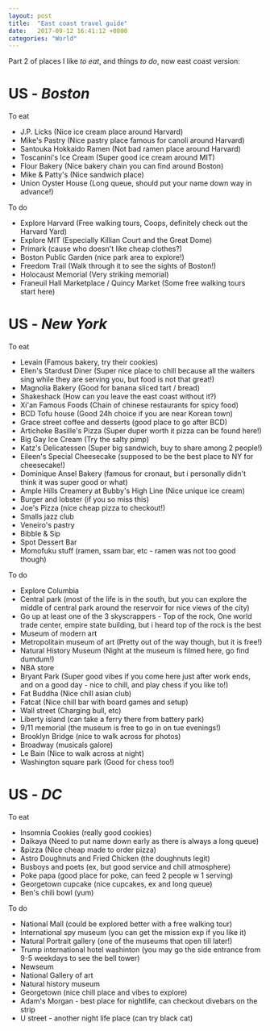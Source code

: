 ```yaml
---
layout: post
title:  "East coast travel guide"
date:   2017-09-12 16:41:12 +0800
categories: "World"
---
```


Part 2 of places I like *to eat*, and things *to do*, now east coast version:

# **US** - *Boston*

To eat
- J.P. Licks (Nice ice cream place around Harvard)
- Mike's Pastry (Nice pastry place famous for canoli around Harvard)
- Santouka Hokkaido Ramen (Not bad ramen place around Harvard)
- Toscanini's Ice Cream (Super good ice cream around MIT)
- Flour Bakery (Nice bakery chain you can find around Boston)
- Mike & Patty's (Nice sandwich place)
- Union Oyster House (Long queue, should put your name down way in advance!)

To do
- Explore Harvard (Free walking tours, Coops, definitely check out the Harvard Yard)
- Explore MIT (Especially Killian Court and the Great Dome)
- Primark (cause who doesn't like cheap clothes?)
- Boston Public Garden (nice park area to explore!)
- Freedom Trail (Walk through it to see the sights of Boston!)
- Holocaust Memorial (Very striking memorial)
- Franeuil Hall Marketplace / Quincy Market (Some free walking tours start here)

# **US** - *New York*

To eat
- Levain (Famous bakery, try their cookies)
- Ellen's Stardust Diner (Super nice place to chill because all the waiters sing while they are serving you, but food is not that great!)
- Magnolia Bakery (Good for banana sliced tart / bread)
- Shakeshack (How can you leave the east coast without it?)
- Xi'an Famous Foods (Chain of chinese restaurants for spicy food)
- BCD Tofu house (Good 24h choice if you are near Korean town)
- Grace street coffee and desserts (good place to go after BCD)
- Artichoke Basille's Pizza (Super duper worth it pizza can be found here!)
- Big Gay Ice Cream (Try the salty pimp)
- Katz's Delicatessen (Super big sandwich, buy to share among 2 people!)
- Eileen's Special Cheesecake (supposed to be the best place to NY for cheesecake!)
- Dominique Ansel Bakery (famous for cronaut, but i personally didn't think it was super good or what)
- Ample Hills Creamery at Bubby's High Line (Nice unique ice cream)
- Burger and lobster (if you so miss this)
- Joe's Pizza (nice cheap pizza to checkout!)
- Smalls jazz club
- Veneiro's pastry
- Bibble & Sip
- Spot Dessert Bar
- Momofuku stuff (ramen, ssam bar, etc - ramen was not too good though)


To do
- Explore Columbia
- Central park (most of the life is in the south, but you can explore the middle of central park around the reservoir for nice views of the city)
- Go up at least one of the 3 skyscrappers - Top of the rock, One world trade center, empire state building, but i heard top of the rock is the best
- Museum of modern art
- Metropolitain museum of art (Pretty out of the way though, but it is free!)
- Natural History Museum (Night at the museum is filmed here, go find dumdum!)
- NBA store
- Bryant Park (Super good vibes if you come here just after work ends, and on a good day - nice to chill, and play chess if you like to!)
- Fat Buddha (Nice chill asian club)
- Fatcat (Nice chill bar with board games and setup)
- Wall street (Charging bull, etc)
- Liberty island (can take a ferry there from battery park)
- 9/11 memorial (the museum is free to go in on tue evenings!)
- Brooklyn Bridge (nice to walk across for photos)
- Broadway (musicals galore)
- Le Bain (Nice to walk across at night)
- Washington square park (Good for chess too!)

# **US** - *DC*

To eat
- Insomnia Cookies (really good cookies)
- Daikaya (Need to put name down early as there is always a long queue)
- &pizza (Nice cheap made to order pizza)
- Astro Doughnuts and Fried Chicken (the doughnuts legit)
- Busboys and poets (ex, but good service and chill atmosphere)
- Poke papa (good place for poke, can feed 2 people w 1 serving)
- Georgetown cupcake (nice cupcakes, ex and long queue)
- Ben's chili bowl (yum)

To do
- National Mall (could be explored better with a free walking tour)
- International spy museum (you can get the mission exp if you like it)
- Natural Portrait gallery (one of the museums that open till later!)
- Trump international hotel washinton (you may go the side entrance from 9-5 weekdays to see the bell tower)
- Newseum
- National Gallery of art
- Natural history museum
- Georgetown (nice chill place and vibes to explore)
- Adam's Morgan - best place for nightlife, can checkout divebars on the strip
- U street - another night life place (can try black cat)
